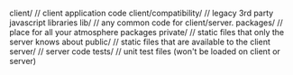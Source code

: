 client/                                  // client application code
client/compatibility/                    // legacy 3rd party javascript libraries
lib/                                     // any common code for client/server.
packages/                                // place for all your atmosphere packages
private/                                 // static files that only the server knows about
public/                                  // static files that are available to the client
server/                                  // server code
tests/                                   // unit test files (won't be loaded on client or server)
